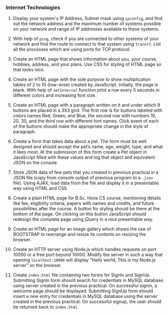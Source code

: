 ### Internet Technologies

1. Display your system's IP Address, Subnet mask using `ipconfig`, and find out the network address and the maximum number of systems possible on your network and range of IP addresses available to these systems.

2. With help of `ping`, check if you are connected to other systems of your network and find the route to connect to that system using `tracert`. List all the processes which are using ports for TCP protocol.

3. Create an HTML page that shows information about you, your course, hobbies, address, and your plans. Use CSS for styling of HTML page so that looks nice.

4. Create an HTML page with the sole purpose to show multiplication tables of 2 to 10 (row-wise) created by JavaScript. Initially, the page is blank. With help of `setInterval` function print a row every 5 seconds in different colors and increasing font size.

5. Create an HTML page with a paragraph written on it and under which 9 buttons are placed in a 3X3 grid. The first row is for buttons labeled with colors names Red, Green, and Blue, the second row with numbers 10, 20, 30, and the third row with different font names. Click event of each of the buttons should make the appropriate change in the style of paragraph.

6. Create a form that takes data about a pet. The form must be well designed and should accept the pet’s name, age, weight, type, and what it likes most. At the submission of this form create a Pet object in JavaScript filled with these values and log that object and equivalent JSON on the console.

7. Store JSON data of few pets that you created in previous practical in a JSON file (copy from console output of previous program to a `.json` file). Using AJAX, load data from the file and display it in a presentable way using HTML and CSS.

8. Create a plain HTML page for B.Sc. Hons CS course, mentioning details like fee, eligibility criteria, papers with names and credits, and future possibilities after the course. A button for styling should be there at the bottom of the page. On clicking on this button JavaScript should redesign the complete page using jQuery in a nice presentable way.

9. Create an HTML page for an image gallery which shows the use of BOOTSTRAP to rearrange and resize its contents on resizing the browser.

10. Create an HTTP server using Node.js which handles requests on port 10000 or a free port beyond 10000. Modify the server in such a way that opening `localhost:10000` will display “Hello world, This is my Node.js server” on the browser.

11. Create `index.html` file containing two forms for SignIn and SignUp. Submitting SignIn form should search for credentials in MySQL database using server created in the previous practical. On successful signin, a welcome page should be displayed. Submitting SignUp form should insert a new entry for credentials in MySQL database using the server created in the previous practical. On successful signup, the user should be returned back to `index.html`.
